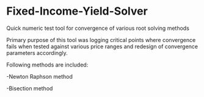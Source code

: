 # Fixed-Income-Yield-Solver
Quick numeric test tool for convergence of various root solving methods

Primary purpose of this tool was logging critical points where convergence fails when tested against various price ranges and redesign of convergence parameters accordingly.

Following methods are included:

-Newton Raphson method

-Bisection method
